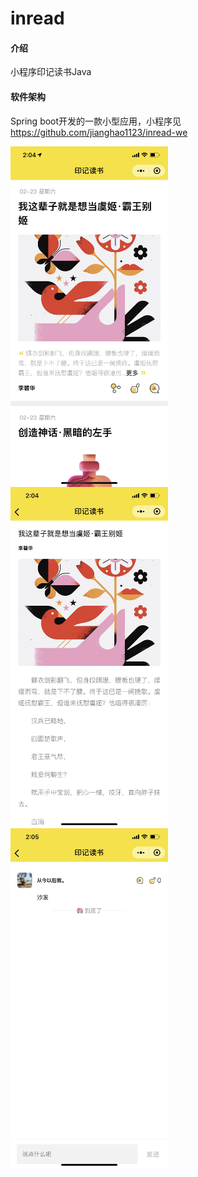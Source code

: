 # inread

#### 介绍
小程序印记读书Java

#### 软件架构
Spring boot开发的一款小型应用，小程序见 https://github.com/jianghao1123/inread-we

<img src="https://github.com/jianghao1123/inread-server/blob/master/1.jpeg" width="50%" height="50%" align=center>
<img src="https://github.com/jianghao1123/inread-server/blob/master/2.jpeg" width="50%" height="50%" align=center>
<img src="https://github.com/jianghao1123/inread-server/blob/master/3.jpeg" width="50%" height="50%" align=center>
